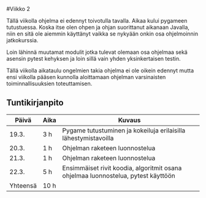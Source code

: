 #Viikko 2

Tällä viikolla ohjelma ei edennyt toivotulla tavalla.
Aikaa kului pygameen tutustuessa. Koska itse olen ohpen ja ohjan suorittanut aikanaan Javalla, niin en sitä ole aiemmin käyttänyt vaikka se nykyään onkin osa ohjelmoinnin jatkokurssia.

Loin lähinnä muutamat modulit jotka tulevat olemaan osa ohjelmaa sekä asensin pytest kehyksen ja loin sillä vain yhden yksinkertaisen testin.

Tällä viikolla aikataulu ongelmien takia ohjelma ei ole oikein edennyt mutta ensi viikolla pääsen kunnolla aloittamaan ohjelman varsinaisten toiminnallisuuksien toteuttamisen.



## Tuntikirjanpito

| Päivä | Aika | Kuvaus |
| ----- | ------------- | ------ |
| 19.3.  | 3 h            | Pygame tutustuminen ja kokeiluja erilaisilla lähestymistavoilla |
| 20.3.  | 1 h            | Ohjelman raketeen luonnostelua |
| 21.3.  | 1 h            | Ohjelman raketeen luonnostelua |
| 22.3.  | 5 h            | Ensimmäiset rivit koodia, algoritmit osana ohjelmaa luonnostelua, pytest käyttöön |
| Yhteensä | 10 h         |        |

